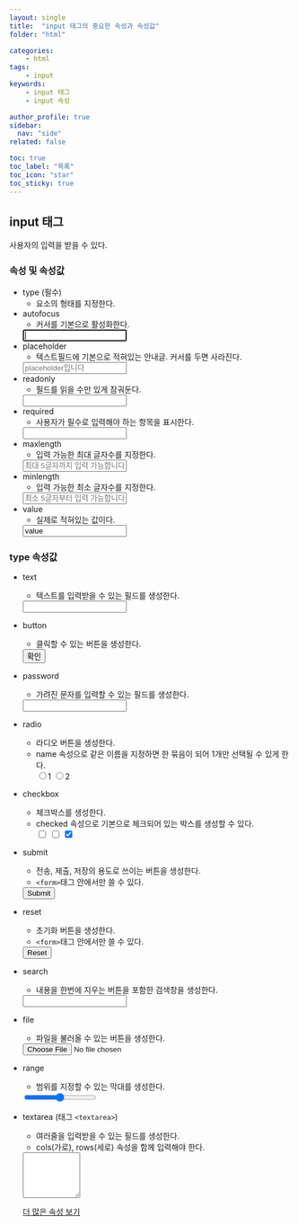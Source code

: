 ```yaml
---
layout: single
title:  "input 태그의 중요한 속성과 속성값"
folder: "html"

categories:
    - html
tags:
    - input
keywords:
    - input 태그
    - input 속성

author_profile: true
sidebar:
  nav: "side"
related: false

toc: true
toc_label: "목록"
toc_icon: "star"
toc_sticky: true
---
```


## input 태그  
사용자의 입력을 받을 수 있다.  

### 속성 및 속성값  
- type (필수)
    - 요소의 형태를 지정한다.
- autofocus
    - 커서를 기본으로 활성화한다.
    <input type="text" autofocus />
- placeholder
    - 텍스트필드에 기본으로 적혀있는 안내글. 커서를 두면 사라진다.
    <input type="text" placeholder="placeholder입니다" />
- readonly
    - 필드를 읽을 수만 있게 잠궈둔다.
    <input type="text" readonly="readonly" />
- required
    - 사용자가 필수로 입력해야 하는 항목을 표시한다.
    <input type="text" required />
- maxlength
    - 입력 가능한 최대 글자수를 지정한다.
    <input type="text" placeholder="최대 5글자까지 입력 가능합니다." maxlength="5" />
- minlength
    - 입력 가능한 최소 글자수를 지정한다.
    <input type="text" placeholder="최소 5글자부터 입력 가능합니다." minlength="5" />
- value
    - 실제로 적혀있는 값이다.
    <input type="text" value="value" />

### type 속성값  
- text
    - 텍스트를 입력받을 수 있는 필드를 생성한다.
    <input type="text" />
- button
    - 클릭할 수 있는 버튼을 생성한다.
    <input type="button" value="확인" />
- password
    - 가려진 문자를 입력할 수 있는 필드를 생성한다.
    <input type="password" />
- radio
    - 라디오 버튼을 생성한다.
    - name 속성으로 같은 이름을 지정하면 한 묶음이 되어 1개만 선택될 수 있게 한다.  
    <input class="inline" type="radio" name="rd" />1 <input class="inline" type="radio" name="rd" />2
- checkbox
    - 체크박스를 생성한다.
    - checked 속성으로 기본으로 체크되어 있는 박스를 생성할 수 있다.  
    <input class="inline" type="checkbox" /> <input class="inline" type="checkbox" /> <input class="inline" type="checkbox" checked />
- submit
    - 전송, 제출, 저장의 용도로 쓰이는 버튼을 생성한다.
    - `<form>`태그 안에서만 쓸 수 있다.
    <form>
        <input type="submit" />
    </form>
- reset
    - 초기화 버튼을 생성한다.
    - `<form>`태그 안에서만 쓸 수 있다.
    <form>
        <input type="reset" />
    </form>
- search
    - 내용을 한번에 지우는 버튼을 포함한 검색창을 생성한다.
    <input type="search" />
- file
    - 파일을 불러올 수 있는 버튼을 생성한다.
    <input type="file" />
- range
    - 범위를 지정할 수 있는 막대를 생성한다.
    <input type="range" />
- textarea (태그 `<textarea>`)
    - 여러줄을 입력받을 수 있는 필드를 생성한다.
    - cols(가로), rows(세로) 속성을 함께 입력해야 한다.
    <textarea cols="10" rows="5"></textarea>

  [더 많은 속성 보기](https://developer.mozilla.org/ko/docs/Web/HTML/Element/Input)  
  <br/>